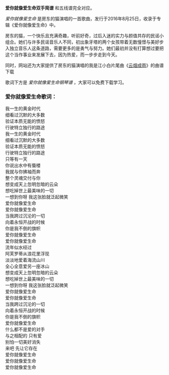 

**爱你就像爱生命双手简谱** 和五线谱完全对应。

_爱你就像爱生命_ 是房东的猫演唱的一首歌曲，发行于2016年8月25日，收录于专辑《爱你就像爱生命》中。

房东的猫，一个快乐且充满奇趣，听前好奇，过后入迷的实力与颜值共存的民谣小组合。她们与许多民谣音乐人不同，初出象牙塔的两个女孩带着无数憧憬与美好步入独立音乐人这条道路，需要更多的是勇气与努力。她们最初并没有打算想过要把这个当作事业来发展下去，因为热爱，而一步步走到今天。

同时，网站还为大家提供了房东的猫演唱的我是江小白片尾曲《[云烟成雨](Music-9122-云烟成雨-我是江小白片尾曲.html "云烟成雨")》的曲谱下载

歌词下方是 _爱你就像爱生命钢琴谱_ ，大家可以免费下载学习。

### 爱你就像爱生命歌词：

我一生的黄金时代  
细看过沉默的大多数  
验证本质无能的愤怒  
行驶特立独行的路途  
我一生的黄金时代  
细看过沉默的大多数  
验证本质无能的愤怒  
行驶特立独行的路途  
只等有一天  
你说出水中有蜃楼  
我就与你拂袖而奔  
整个灵魂交付与你  
想变成天上忽明忽暗的云朵  
想吃掉世上最美味的一切  
一想到你呀 我这张脸就泛起微笑  
爱你就像爱生命  
爱你就像爱生命  
当我跨过沉沦的一切  
向着永恒开战的时候  
你是我不倒的旗帜  
爱你就像爱生命  
爱你就像爱生命  
流年似水经过  
阿芙罗蒂从浪花里浮现  
淡淡地爱着海流山川  
全心全意爱另一座冰山  
想变成天上忽明忽暗的云朵  
想吃掉世上最美味的一切  
一想到你呀 我这张脸就泛起微笑  
爱你就像爱生命  
爱你就像爱生命  
当我跨过沉沦的一切  
向着永恒开战的时候  
你是我不倒的旗帜  
爱你就像爱生命  
什么都不是爱的对手  
与之相配的 只有爱  
别怕一切美好消失  
来吧 先让它存在  
爱你就像爱生命  
爱你就像爱生命  
爱你就像爱生命


